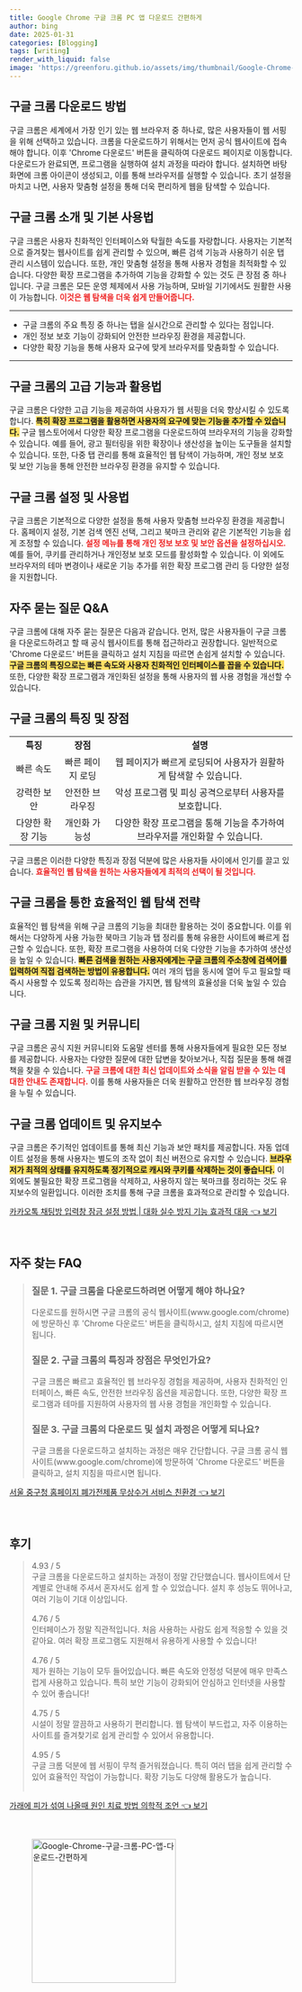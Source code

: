 ```yaml
---
title: Google Chrome 구글 크롬 PC 앱 다운로드 간편하게
author: bing
date: 2025-01-31
categories: [Blogging]
tags: [writing]
render_with_liquid: false
image: 'https://greenforu.github.io/assets/img/thumbnail/Google-Chrome-구글-크롬-PC-앱-다운로드-간편하게.webp'
---
```



<h2 id='chrome_download'>구글 크롬 다운로드 방법</h2>

<p>구글 크롬은 세계에서 가장 인기 있는 웹 브라우저 중 하나로, 많은 사용자들이 웹 서핑을 위해 선택하고 있습니다. 크롬을 다운로드하기 위해서는 먼저 공식 웹사이트에 접속해야 합니다. 이후 'Chrome 다운로드' 버튼을 클릭하여 다운로드 페이지로 이동합니다. 다운로드가 완료되면, 프로그램을 실행하여 설치 과정을 따라야 합니다. 설치하면 바탕화면에 크롬 아이콘이 생성되고, 이를 통해 브라우저를 실행할 수 있습니다. 초기 설정을 마치고 나면, 사용자 맞춤형 설정을 통해 더욱 편리하게 웹을 탐색할 수 있습니다.</p>

<h2 id='chrome_intro_and_usage'>구글 크롬 소개 및 기본 사용법</h2>

<p>구글 크롬은 사용자 친화적인 인터페이스와 탁월한 속도를 자랑합니다. 사용자는 기본적으로 즐겨찾는 웹사이트를 쉽게 관리할 수 있으며, 빠른 검색 기능과 사용하기 쉬운 탭 관리 시스템이 있습니다. 또한, 개인 맞춤형 설정을 통해 사용자 경험을 최적화할 수 있습니다. 다양한 확장 프로그램을 추가하여 기능을 강화할 수 있는 것도 큰 장점 중 하나입니다. 구글 크롬은 모든 운영 체제에서 사용 가능하며, 모바일 기기에서도 원활한 사용이 가능합니다. <b><span style="color: #ee2323;">이것은 웹 탐색을 더욱 쉽게 만들어줍니다.</span></b></p>

<hr />

<ul>
    <li>구글 크롬의 주요 특징 중 하나는 탭을 실시간으로 관리할 수 있다는 점입니다.</li>
    <li>개인 정보 보호 기능이 강화되어 안전한 브라우징 환경을 제공합니다.</li>
    <li>다양한 확장 기능을 통해 사용자 요구에 맞게 브라우저를 맞춤화할 수 있습니다.</li>
</ul>

<hr />

<h2 id='chrome_advanced_features'>구글 크롬의 고급 기능과 활용법</h2>

<p>구글 크롬은 다양한 고급 기능을 제공하여 사용자가 웹 서핑을 더욱 향상시킬 수 있도록 합니다. <b><span style="background-color: #ffe066;">특히 확장 프로그램을 활용하면 사용자의 요구에 맞는 기능을 추가할 수 있습니다.</span></b> 구글 웹스토어에서 다양한 확장 프로그램을 다운로드하여 브라우저의 기능을 강화할 수 있습니다. 예를 들어, 광고 필터링을 위한 확장이나 생산성을 높이는 도구들을 설치할 수 있습니다. 또한, 다중 탭 관리를 통해 효율적인 웹 탐색이 가능하며, 개인 정보 보호 및 보안 기능을 통해 안전한 브라우징 환경을 유지할 수 있습니다.</p>

<h2 id='chrome_settings_and_usage'>구글 크롬 설정 및 사용법</h2>

<p>구글 크롬은 기본적으로 다양한 설정을 통해 사용자 맞춤형 브라우징 환경을 제공합니다. 홈페이지 설정, 기본 검색 엔진 선택, 그리고 북마크 관리와 같은 기본적인 기능을 쉽게 조정할 수 있습니다. <b><span style="color: #ee2323;">설정 메뉴를 통해 개인 정보 보호 및 보안 옵션을 설정하십시오.</span></b> 예를 들어, 쿠키를 관리하거나 개인정보 보호 모드를 활성화할 수 있습니다. 이 외에도 브라우저의 테마 변경이나 새로운 기능 추가를 위한 확장 프로그램 관리 등 다양한 설정을 지원합니다.</p>

<h2 id='chrome_faq'>자주 묻는 질문 Q&A</h2>

<p>구글 크롬에 대해 자주 묻는 질문은 다음과 같습니다. 먼저, 많은 사용자들이 구글 크롬을 다운로드하려고 할 때 공식 웹사이트를 통해 접근하라고 권장합니다. 일반적으로 'Chrome 다운로드' 버튼을 클릭하고 설치 지침을 따르면 손쉽게 설치할 수 있습니다. <b><span style="background-color: #ffe066;">구글 크롬의 특징으로는 빠른 속도와 사용자 친화적인 인터페이스를 꼽을 수 있습니다.</span></b> 또한, 다양한 확장 프로그램과 개인화된 설정을 통해 사용자의 웹 사용 경험을 개선할 수 있습니다.</p>

<h2 id='chrome_features_and_benefits'>구글 크롬의 특징 및 장점</h2>

<table>
    <tr>
        <td style="text-align: center; height: 17px;"><b>특징</b></td>
        <td style="text-align: center; height: 17px;"><b>장점</b></td>
        <td style="text-align: center; height: 17px;"><b>설명</b></td>
    </tr>
    <tr>
        <td style="text-align: center; height: 17px;">빠른 속도</td>
        <td style="text-align: center; height: 17px;">빠른 페이지 로딩</td>
        <td style="text-align: center; height: 17px;">웹 페이지가 빠르게 로딩되어 사용자가 원활하게 탐색할 수 있습니다.</td>
    </tr>
    <tr>
        <td style="text-align: center; height: 17px;">강력한 보안</td>
        <td style="text-align: center; height: 17px;">안전한 브라우징</td>
        <td style="text-align: center; height: 17px;">악성 프로그램 및 피싱 공격으로부터 사용자를 보호합니다.</td>
    </tr>
    <tr>
        <td style="text-align: center; height: 17px;">다양한 확장 기능</td>
        <td style="text-align: center; height: 17px;">개인화 가능성</td>
        <td style="text-align: center; height: 17px;">다양한 확장 프로그램을 통해 기능을 추가하여 브라우저를 개인화할 수 있습니다.</td>
    </tr>
</table>

<p>구글 크롬은 이러한 다양한 특징과 장점 덕분에 많은 사용자들 사이에서 인기를 끌고 있습니다. <b><span style="color: #ee2323;">효율적인 웹 탐색을 원하는 사용자들에게 최적의 선택이 될 것입니다.</span></b></p>

<h2 id='chrome_utilization_strategy'>구글 크롬을 통한 효율적인 웹 탐색 전략</h2>

<p>효율적인 웹 탐색을 위해 구글 크롬의 기능을 최대한 활용하는 것이 중요합니다. 이를 위해서는 다양하게 사용 가능한 북마크 기능과 탭 정리를 통해 유용한 사이트에 빠르게 접근할 수 있습니다. 또한, 확장 프로그램을 사용하여 더욱 다양한 기능을 추가하여 생산성을 높일 수 있습니다. <b><span style="background-color: #ffe066;">빠른 검색을 원하는 사용자에게는 구글 크롬의 주소창에 검색어를 입력하여 직접 검색하는 방법이 유용합니다.</span></b> 여러 개의 탭을 동시에 열어 두고 필요할 때 즉시 사용할 수 있도록 정리하는 습관을 가지면, 웹 탐색의 효율성을 더욱 높일 수 있습니다.</p>

<h2 id='chrome_support'>구글 크롬 지원 및 커뮤니티</h2>

<p>구글 크롬은 공식 지원 커뮤니티와 도움말 센터를 통해 사용자들에게 필요한 모든 정보를 제공합니다. 사용자는 다양한 질문에 대한 답변을 찾아보거나, 직접 질문을 통해 해결책을 찾을 수 있습니다. <b><span style="color: #ee2323;">구글 크롬에 대한 최신 업데이트와 소식을 알림 받을 수 있는 데 대한 안내도 존재합니다.</span></b> 이를 통해 사용자들은 더욱 원활하고 안전한 웹 브라우징 경험을 누릴 수 있습니다.</p>

<h2 id='chrome_update_and_maintenance'>구글 크롬 업데이트 및 유지보수</h2>

<p>구글 크롬은 주기적인 업데이트를 통해 최신 기능과 보안 패치를 제공합니다. 자동 업데이트 설정을 통해 사용자는 별도의 조작 없이 최신 버전으로 유지할 수 있습니다. <b><span style="background-color: #ffe066;">브라우저가 최적의 상태를 유지하도록 정기적으로 캐시와 쿠키를 삭제하는 것이 좋습니다.</span></b> 이 외에도 불필요한 확장 프로그램을 삭제하고, 사용하지 않는 북마크를 정리하는 것도 유지보수의 일환입니다. 이러한 조치를 통해 구글 크롬을 효과적으로 관리할 수 있습니다.</p>


<p><a class="click-button" title="카카오톡 채팅방 입력창 잠금 설정 방법 | 대화 실수 방지 기능 효과적 대응" href="https://greenforu.github.io/posts/%EC%B9%B4%EC%B9%B4%EC%98%A4%ED%86%A1-%EC%B1%84%ED%8C%85%EB%B0%A9-%EC%9E%85%EB%A0%A5%EC%B0%BD-%EC%9E%A0%EA%B8%88-%EC%84%A4%EC%A0%95-%EB%B0%A9%EB%B2%95-%EB%8C%80%ED%99%94-%EC%8B%A4%EC%88%98-%EB%B0%A9%EC%A7%80-%EA%B8%B0%EB%8A%A5-%ED%9A%A8%EA%B3%BC%EC%A0%81-%EB%8C%80%EC%9D%91/" rel="dofollow">카카오톡 채팅방 입력창 잠금 설정 방법 | 대화 실수 방지 기능 효과적 대응 👈 보기</a></p><br>
<h2 id='자주_찾는_FAQ'>자주 찾는 FAQ</h2>
<div itemscope="" itemtype="https://schema.org/FAQPage"> 
<blockquote> 
<div itemscope="" itemprop="mainEntity" itemtype="https://schema.org/Question"> 
<h3 itemprop="name">질문 1. 구글 크롬을 다운로드하려면 어떻게 해야 하나요?</h3> 
<div itemscope="" itemprop="acceptedAnswer" itemtype="https://schema.org/Answer"> 
<span itemprop="text"> 
<p>다운로드를 원하시면 구글 크롬의 공식 웹사이트(www.google.com/chrome)에 방문하신 후 'Chrome 다운로드' 버튼을 클릭하시고, 설치 지침에 따르시면 됩니다.</p> 
</span> 
</div> 
</div> 

<div itemscope="" itemprop="mainEntity" itemtype="https://schema.org/Question"> 
<h3 itemprop="name">질문 2. 구글 크롬의 특징과 장점은 무엇인가요?</h3> 
<div itemscope="" itemprop="acceptedAnswer" itemtype="https://schema.org/Answer"> 
<span itemprop="text"> 
<p>구글 크롬은 빠르고 효율적인 웹 브라우징 경험을 제공하며, 사용자 친화적인 인터페이스, 빠른 속도, 안전한 브라우징 옵션을 제공합니다. 또한, 다양한 확장 프로그램과 테마를 지원하여 사용자의 웹 사용 경험을 개인화할 수 있습니다.</p> 
</span> 
</div> 
</div> 

<div itemscope="" itemprop="mainEntity" itemtype="https://schema.org/Question"> 
<h3 itemprop="name">질문 3. 구글 크롬의 다운로드 및 설치 과정은 어떻게 되나요?</h3> 
<div itemscope="" itemprop="acceptedAnswer" itemtype="https://schema.org/Answer"> 
<span itemprop="text"> 
<p>구글 크롬을 다운로드하고 설치하는 과정은 매우 간단합니다. 구글 크롬 공식 웹사이트(www.google.com/chrome)에 방문하여 'Chrome 다운로드' 버튼을 클릭하고, 설치 지침을 따르시면 됩니다.</p> 
</span> 
</div> 
</div> 

</blockquote> 
</div>
<p><a class="click-button" title="서울 중구청 홈페이지 폐가전제품 무상수거 서비스 친환경" href="https://greenforu.github.io/posts/%EC%84%9C%EC%9A%B8-%EC%A4%91%EA%B5%AC%EC%B2%AD-%ED%99%88%ED%8E%98%EC%9D%B4%EC%A7%80-%ED%8F%90%EA%B0%80%EC%A0%84%EC%A0%9C%ED%92%88-%EB%AC%B4%EC%83%81%EC%88%98%EA%B1%B0-%EC%84%9C%EB%B9%84%EC%8A%A4-%EC%B9%9C%ED%99%98%EA%B2%BD/" rel="dofollow">서울 중구청 홈페이지 폐가전제품 무상수거 서비스 친환경 👈 보기</a></p><br>
<h2 id='후기'>후기</h2>
<div itemscope itemtype="https://schema.org/Product">
  <blockquote>
  <div itemprop="review" itemscope itemtype="https://schema.org/Review">
      <div itemprop="reviewRating" itemscope itemtype="https://schema.org/Rating"> <span itemprop="ratingValue">4.93</span> / <span itemprop="bestRating">5</span> </div>
      <span itemprop="reviewBody">구글 크롬을 다운로드하고 설치하는 과정이 정말 간단했습니다. 웹사이트에서 단계별로 안내해 주셔서 혼자서도 쉽게 할 수 있었습니다. 설치 후 성능도 뛰어나고, 여러 기능이 기대 이상입니다.</span>
  </div>
  <br>
  <div itemprop="review" itemscope itemtype="https://schema.org/Review">
      <div itemprop="reviewRating" itemscope itemtype="https://schema.org/Rating"> <span itemprop="ratingValue">4.76</span> / <span itemprop="bestRating">5</span> </div>
      <span itemprop="reviewBody">인터페이스가 정말 직관적입니다. 처음 사용하는 사람도 쉽게 적응할 수 있을 것 같아요. 여러 확장 프로그램도 지원해서 유용하게 사용할 수 있습니다!</span>
  </div>
  <br>
  <div itemprop="review" itemscope itemtype="https://schema.org/Review">
      <div itemprop="reviewRating" itemscope itemtype="https://schema.org/Rating"> <span itemprop="ratingValue">4.76</span> / <span itemprop="bestRating">5</span> </div>
      <span itemprop="reviewBody">제가 원하는 기능이 모두 들어있습니다. 빠른 속도와 안정성 덕분에 매우 만족스럽게 사용하고 있습니다. 특히 보안 기능이 강화되어 안심하고 인터넷을 사용할 수 있어 좋습니다!</span>
  </div>
  <br>
  <div itemprop="review" itemscope itemtype="https://schema.org/Review">
      <div itemprop="reviewRating" itemscope itemtype="https://schema.org/Rating"> <span itemprop="ratingValue">4.75</span> / <span itemprop="bestRating">5</span> </div>
      <span itemprop="reviewBody">시설이 정말 깔끔하고 사용하기 편리합니다. 웹 탐색이 부드럽고, 자주 이용하는 사이트를 즐겨찾기로 쉽게 관리할 수 있어서 유용합니다.</span>
  </div>
  <br>
  <div itemprop="review" itemscope itemtype="https://schema.org/Review">
      <div itemprop="reviewRating" itemscope itemtype="https://schema.org/Rating"> <span itemprop="ratingValue">4.95</span> / <span itemprop="bestRating">5</span> </div>
      <span itemprop="reviewBody">구글 크롬 덕분에 웹 서핑이 무척 즐거워졌습니다. 특히 여러 탭을 쉽게 관리할 수 있어 효율적인 작업이 가능합니다. 확장 기능도 다양해 활용도가 높습니다.</span>
  </div>
  <br>
  </blockquote>
</div>
<p><a class="click-button" title="가래에 피가 섞여 나올때 원인 치료 방법 의학적 조언" href="https://greenforu.github.io/posts/%EA%B0%80%EB%9E%98%EC%97%90-%ED%94%BC%EA%B0%80-%EC%84%9E%EC%97%AC-%EB%82%98%EC%98%AC%EB%95%8C-%EC%9B%90%EC%9D%B8-%EC%B9%98%EB%A3%8C-%EB%B0%A9%EB%B2%95-%EC%9D%98%ED%95%99%EC%A0%81-%EC%A1%B0%EC%96%B8/" rel="dofollow">가래에 피가 섞여 나올때 원인 치료 방법 의학적 조언 👈 보기</a></p><br>
<figure class="image"><img src="https://greenforu.github.io/assets/img/thumbnail/Google-Chrome-구글-크롬-PC-앱-다운로드-간편하게.webp" alt="Google-Chrome-구글-크롬-PC-앱-다운로드-간편하게" width="256" height="256"></figure>